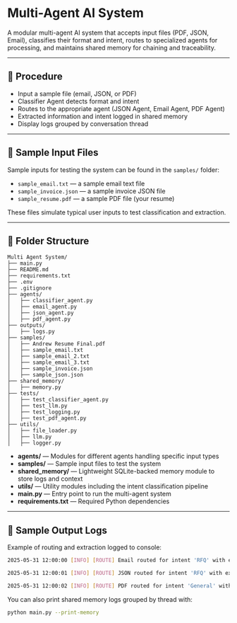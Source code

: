 # Multi-Agent AI System

A modular multi-agent AI system that accepts input files (PDF, JSON, Email), classifies their format and intent, routes to specialized agents for processing, and maintains shared memory for chaining and traceability.

---

## 🎥 Procedure

- Input a sample file (email, JSON, or PDF)  
- Classifier Agent detects format and intent  
- Routes to the appropriate agent (JSON Agent, Email Agent, PDF Agent)  
- Extracted information and intent logged in shared memory  
- Display logs grouped by conversation thread  

---

## 📂 Sample Input Files

Sample inputs for testing the system can be found in the `samples/` folder:

- `sample_email.txt` — a sample email text file  
- `sample_invoice.json` — a sample invoice JSON file  
- `sample_resume.pdf` — a sample PDF file (your resume)  

These files simulate typical user inputs to test classification and extraction.

---

## 📁 Folder Structure

```text
Multi Agent System/
├── main.py
├── README.md
├── requirements.txt
├── .env
├── .gitignore
├── agents/
│   ├── classifier_agent.py
│   ├── email_agent.py
│   ├── json_agent.py
│   ├── pdf_agent.py
├── outputs/
│   ├── logs.py
├── samples/
│   ├── Andrew Resume Final.pdf
│   ├── sample_email.txt
│   ├── sample_email_2.txt
│   ├── sample_email_3.txt
│   ├── sample_invoice.json
│   ├── sample_json.json
├── shared_memory/
│   ├── memory.py
├── tests/
│   ├── test_classifier_agent.py
│   ├── test_llm.py
│   ├── test_logging.py
│   ├── test_pdf_agent.py
├── utils/
│   ├── file_loader.py
│   ├── llm.py
│   ├── logger.py

```

- **agents/** — Modules for different agents handling specific input types  
- **samples/** — Sample input files to test the system  
- **shared_memory/** — Lightweight SQLite-backed memory module to store logs and context  
- **utils/** — Utility modules including the intent classification pipeline  
- **main.py** — Entry point to run the multi-agent system  
- **requirements.txt** — Required Python dependencies  

---

## 📝 Sample Output Logs

Example of routing and extraction logged to console:


```bash
2025-05-31 12:00:00 [INFO] [ROUTE] Email routed for intent 'RFQ' with extracted: {'sender': 'alice@example.com', 'urgency': 'High', 'intent': 'RFQ'}, missing: [], thread: thread-1a2b3c4d

2025-05-31 12:00:01 [INFO] [ROUTE] JSON routed for intent 'RFQ' with extracted: {'invoice_number': 'INV-12345', 'date': '2025-05-01', 'amount': 4500.0}, missing: [], thread: thread-5e6f7g8h

2025-05-31 12:00:02 [INFO] [ROUTE] PDF routed for intent 'General' with extracted: {'content': 'Extracted PDF text content...'}, missing: [], thread: thread-9i0j1k2l

```

You can also print shared memory logs grouped by thread with:

```bash
python main.py --print-memory
```

